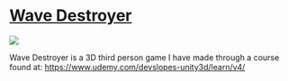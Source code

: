 # [Wave Destroyer]()

![](https://i.imgur.com/GgwVyrS.jpg)

Wave Destroyer is a 3D third person game I have made through a course found at: https://www.udemy.com/devslopes-unity3d/learn/v4/
